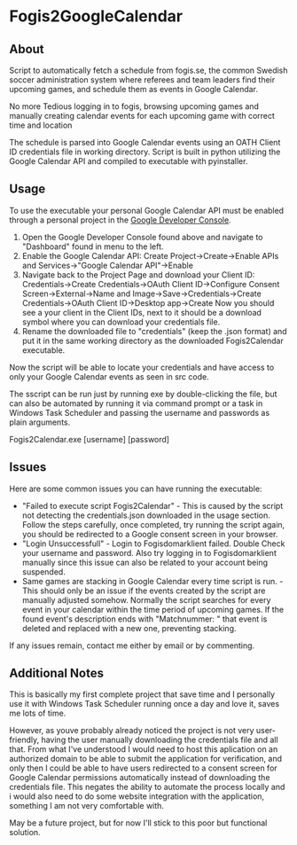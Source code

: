 # Fogis2GoogleCalendar

## About
Script to automatically fetch a schedule from fogis.se, the common Swedish soccer administration system where referees and team leaders find their upcoming games, and schedule them as events in Google Calendar. 

No more Tedious logging in to fogis, browsing upcoming games and manually creating calendar events for each upcoming game with correct time and location

The schedule is parsed into Google Calendar events using an OATH Client ID credentials file in working directory. Script is built in python utilizing the Google Calendar API and compiled to executable with pyinstaller.

## Usage
To use the executable your personal Google Calendar API must be enabled through a personal project in the [Google Developer Console](https://console.developers.google.com/).

1. Open the Google Developer Console found above and navigate to "Dashboard" found in menu to the left.
2. Enable the Google Calendar API: 
Create Project->Create->Enable APIs and Services->"Google Calendar API"->Enable
3. Navigate back to the Project Page and download your Client ID: 
Credentials->Create Credentials->OAuth Client ID->Configure Consent Screen->External->Name and Image->Save->Credentials->Create Credentials->OAuth Client ID->Desktop app->Create
Now you should see a your client in the Client IDs, next to it should be a download symbol where you can download your credentials file.
4. Rename the downloaded file to "credentials" (keep the .json format) and put it in the same working directory as the downloaded Fogis2Calendar executable. 

Now the script will be able to locate your credentials and have access to only your Google Calendar events as seen in src code. 

The sscript can be run just by running exe by double-clicking the file, but can also be automated by running it via command prompt or a task in Windows Task Scheduler and passing the username and passwords as plain arguments.

Fogis2Calendar.exe \[username\] \[password\]

## Issues
Here are some common issues you can have running the executable:
* "Failed to execute script Fogis2Calendar" - This is caused by the script not detecting the credentials.json downloaded in the usage section. Follow the steps carefully, once completed, try running the script again, you should be redirected to a Google consent screen in your browser.
* "Login Unsuccessfull" - Login to Fogisdomarklient failed. Double Check your username and password. Also try logging in to Fogisdomarklient manually since this issue can also be related to your account being suspended.
* Same games are stacking in Google Calendar every time script is run. - This should only be an issue if the events created by the script are manually adjusted somehow. Normally the script searches for every event in your calendar within the time period of upcoming games. If the found event's description ends with "Matchnummer: " that event is deleted and replaced with a new one, preventing stacking.

If any issues remain, contact me either by email or by commenting.

## Additional Notes
This is basically my first complete project that save time and I personally use it with Windows Task Scheduler running once a day and love it, saves me lots of time.

However, as youve probably already noticed the project is not very user-friendly, having the user manually downloading the credentials file and all that. From what I've understood I would need to host this aplication on an authorized domain to be able to submit the application for verification, and only then I could be able to have users redirected to a consent screen for Google Calendar permissions automatically instead of downloading the credentials file. This negates the ability to automate the process locally and i would also need to do some website integration with the application, something I am not very comfortable with. 

May be a future project, but for now I'll stick to this poor but functional solution.